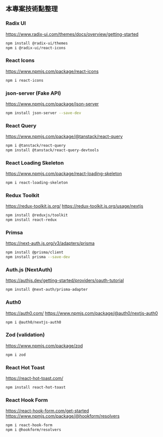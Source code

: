 ## 本專案技術點整理

### Radix UI
https://www.radix-ui.com/themes/docs/overview/getting-started
```bash
npm install @radix-ui/themes
npm i @radix-ui/react-icons
```

### React Icons
https://www.npmjs.com/package/react-icons
```bash
npm i react-icons
```

### json-server (Fake API)
https://www.npmjs.com/package/json-server
```bash
npm install json-server --save-dev
```

### React Query
https://www.npmjs.com/package/@tanstack/react-query
```bash
npm i @tanstack/react-query
npm install @tanstack/react-query-devtools
```

### React Loading Skeleton
https://www.npmjs.com/package/react-loading-skeleton
```bash
npm i react-loading-skeleton
```

### Redux Toolkit
https://redux-toolkit.js.org/
https://redux-toolkit.js.org/usage/nextjs
```bash
npm install @reduxjs/toolkit
npm install react-redux
```

### Primsa
https://next-auth.js.org/v3/adapters/prisma
```bash
npm install @prisma/client
npm install prisma --save-dev
```

### Auth.js (NextAuth)
https://authjs.dev/getting-started/providers/oauth-tutorial
```bash
npm install @next-auth/prisma-adapter
```

### Auth0
https://auth0.com/
https://www.npmjs.com/package/@auth0/nextjs-auth0
```bash
npm i @auth0/nextjs-auth0
```

### Zod (validation)
https://www.npmjs.com/package/zod
```bash
npm i zod
```

### React Hot Toast
https://react-hot-toast.com/
```bash
npm install react-hot-toast
```

### React Hook Form
https://react-hook-form.com/get-started
https://www.npmjs.com/package/@hookform/resolvers

```bash
npm i react-hook-form
npm i @hookform/resolvers
```